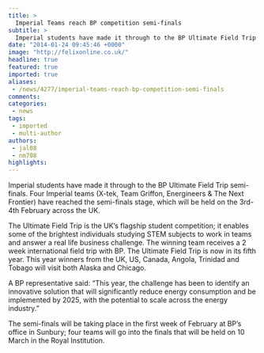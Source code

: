 ```yaml
---
title: >
  Imperial Teams reach BP competition semi-finals
subtitle: >
  Imperial students have made it through to the BP Ultimate Field Trip semi-finals. Four Imperial teams (X-tek, Team Griffon, Energineers & The Next Frontier) have reached the semi-finals stage, which will be held on the 3rd-4th February across the UK.
date: "2014-01-24 09:45:46 +0000"
image: "http://felixonline.co.uk/"
headline: true
featured: true
imported: true
aliases:
 - /news/4277/imperial-teams-reach-bp-competition-semi-finals
comments:
categories:
 - news
tags:
 - imported
 - multi-author
authors:
 - jal08
 - nm708
highlights:
---
```


Imperial students have made it through to the BP Ultimate Field Trip semi-finals. Four Imperial teams (X-tek, Team Griffon, Energineers & The Next Frontier) have reached the semi-finals stage, which will be held on the 3rd-4th February across the UK.

The Ultimate Field Trip is the UK’s flagship student competition; it enables some of the brightest individuals studying STEM subjects to work in teams and answer a real life business challenge. The winning team receives a 2 week international field trip with BP. The Ultimate Field Trip is now in its fifth year. This year winners from the UK, US, Canada, Angola, Trinidad and Tobago will visit both Alaska and Chicago.

A BP representative said: “This year, the challenge has been to identify an innovative solution that will significantly reduce energy consumption and be implemented by 2025, with the potential to scale across the energy industry.”

The semi-finals will be taking place in the first week of February at BP’s office in Sunbury; four teams will go into the finals that will be held on 10 March in the Royal Institution.
